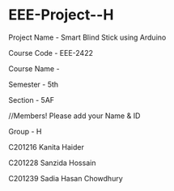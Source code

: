 # EEE-Project--H

Project Name - Smart Blind Stick using Arduino

Course Code - EEE-2422

Course Name - 

Semester - 5th

Section - 5AF

//Members! Please add your Name & ID 

Group - H

C201216 Kanita Haider

C201228 Sanzida Hossain

C201239 Sadia Hasan Chowdhury
